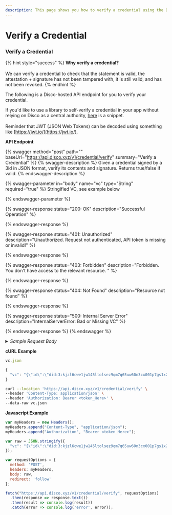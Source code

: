 ```yaml
---
description: This page shows you how to verify a credential using the Disco API
---
```


# Verify a Credential

### Verify a Credential

{% hint style="success" %}
**Why verify a credential?**\
\
We can verify a credential to check that the statement is valid, the attestation + signature has not been tampered with, it is still valid, and has not been revoked.
{% endhint %}

The following is a Disco-hosted API endpoint for you to verify your credential.

If you'd like to use a library to self-verify a credential in your app without relying on Disco as a central authority, [here](https://gist.github.com/aldigjo/41a20d8fced39d4c47e7ac088f0c35c0) is a snippet. \
\
Reminder that JWT (JSON Web Tokens) can be decoded using something like [https://jwt.io/](https://jwt.io/).



**API Endpoint**&#x20;

{% swagger method="post" path="" baseUrl="https://api.disco.xyz/v1/credential/verify" summary="Verify a Credential" %}
{% swagger-description %}
Given a credential signed by a 3id in JSON format, verify its contents and signature. Returns true/false if valid.
{% endswagger-description %}

{% swagger-parameter in="body" name="vc" type="String" required="true" %}
Stringified VC, see example below

&#x20;


{% endswagger-parameter %}

{% swagger-response status="200: OK" description="Successful Operation" %}

{% endswagger-response %}

{% swagger-response status="401: Unauthorized" description="Unauthorized. Request not authenticated, API token is missing or invalid!" %}

{% endswagger-response %}

{% swagger-response status="403: Forbidden" description="Forbidden. You don't have access to the relevant resource. " %}

{% endswagger-response %}

{% swagger-response status="404: Not Found" description="Resource not found" %}

{% endswagger-response %}

{% swagger-response status="500: Internal Server Error" description="InternalServerError: Bad or Missing VC" %}

{% endswagger-response %}
{% endswagger %}

<details>

<summary><em>Sample Request Body</em></summary>

Pass the JSON body while making the request:

{% code title="BoysClub MembershipCredential.json" overflow="wrap" lineNumbers="true" %}
```json
{
  "vc": "{\"id\":\"did:3:kjzl6cwe1jw145ltolsez9qm7q65uw60n3cx001p7gs1x2q7rcaft9f3eybi48t#eaf7052b-4da3-4a20-accb-370cd3841ef8\",\"type\":[\"VerifiableCredential\",\"MembershipCredential\"],\"genId\":\"d35d51c2-cbc8-40bb-8644-b65d97c23c15\",\"proof\":{\"type\":\"EthereumEip712Signature2021\",\"created\":\"2022-10-21T19:08:38.053Z\",\"proofValue\":\"0x4291116c532f56dec309c849351f1ab41685b67064e84a71e54a95b6c10bdb1333659ae48000a0afd75557af9d64bbc0cb4637c686889e840efaf4de2dc88b081b\",\"eip712Domain\":{\"domain\":{\"name\":\"\",\"chainId\":1,\"version\":\"1\"},\"primaryType\":\"VerifiableCredential\",\"messageSchema\":{\"Proof\":[{\"name\":\"created\",\"type\":\"string\"},{\"name\":\"proofPurpose\",\"type\":\"string\"},{\"name\":\"type\",\"type\":\"string\"},{\"name\":\"verificationMethod\",\"type\":\"string\"}],\"Issuer\":[{\"name\":\"id\",\"type\":\"string\"}],\"EIP712Domain\":[{\"name\":\"name\",\"type\":\"string\"},{\"name\":\"version\",\"type\":\"string\"},{\"name\":\"chainId\",\"type\":\"uint256\"}],\"CredentialSubject\":[{\"name\":\"id\",\"type\":\"string\"},{\"name\":\"organization\",\"type\":\"string\"}],\"VerifiableCredential\":[{\"name\":\"@context\",\"type\":\"string[]\"},{\"name\":\"credentialSchema\",\"type\":\"CredentialSchema\"},{\"name\":\"credentialSubject\",\"type\":\"CredentialSubject\"},{\"name\":\"id\",\"type\":\"string\"},{\"name\":\"issuanceDate\",\"type\":\"string\"},{\"name\":\"issuer\",\"type\":\"Issuer\"},{\"name\":\"proof\",\"type\":\"Proof\"},{\"name\":\"type\",\"type\":\"string[]\"}],\"CredentialSchema\":[{\"name\":\"id\",\"type\":\"string\"},{\"name\":\"type\",\"type\":\"string\"}]}},\"proofPurpose\":\"assertionMethod\",\"verificationMethod\":\"did:3:kjzl6cwe1jw145ltolsez9qm7q65uw60n3cx001p7gs1x2q7rcaft9f3eybi48t#controller\"},\"issuer\":{\"id\":\"did:3:kjzl6cwe1jw145ltolsez9qm7q65uw60n3cx001p7gs1x2q7rcaft9f3eybi48t\"},\"@context\":[\"https://www.w3.org/2018/credentials/v1\"],\"isPublic\":true,\"recipient\":\"did:3:kjzl6cwe1jw14b7xqq94oiy0lcnndgyt0p3vtlnsscpljosx6gom46qkxcv8sjb\",\"issuanceDate\":\"2022-10-21T19:08:37.287Z\",\"credentialSchema\":{\"id\":\"https://raw.githubusercontent.com/discoxyz/disco-schemas/main/json/MembershipCredential/1-0-0.json\",\"type\":\"JsonSchemaValidator2018\"},\"credentialSubject\":{\"id\":\"did:3:kjzl6cwe1jw14b7xqq94oiy0lcnndgyt0p3vtlnsscpljosx6gom46qkxcv8sjb\",\"organization\":\"BoysClub\"}}"
}
```
{% endcode %}

</details>

**cURL Example**

```javascript
vc.json

{
  "vc": "{\"id\":\"did:3:kjzl6cwe1jw145ltolsez9qm7q65uw60n3cx001p7gs1x2q7rcaft9f3eybi48t#eaf7052b-4da3-4a20-accb-370cd3841ef8\",\"type\":[\"VerifiableCredential\",\"MembershipCredential\"],\"genId\":\"d35d51c2-cbc8-40bb-8644-b65d97c23c15\",\"proof\":{\"type\":\"EthereumEip712Signature2021\",\"created\":\"2022-10-21T19:08:38.053Z\",\"proofValue\":\"0x4291116c532f56dec309c849351f1ab41685b67064e84a71e54a95b6c10bdb1333659ae48000a0afd75557af9d64bbc0cb4637c686889e840efaf4de2dc88b081b\",\"eip712Domain\":{\"domain\":{\"name\":\"\",\"chainId\":1,\"version\":\"1\"},\"primaryType\":\"VerifiableCredential\",\"messageSchema\":{\"Proof\":[{\"name\":\"created\",\"type\":\"string\"},{\"name\":\"proofPurpose\",\"type\":\"string\"},{\"name\":\"type\",\"type\":\"string\"},{\"name\":\"verificationMethod\",\"type\":\"string\"}],\"Issuer\":[{\"name\":\"id\",\"type\":\"string\"}],\"EIP712Domain\":[{\"name\":\"name\",\"type\":\"string\"},{\"name\":\"version\",\"type\":\"string\"},{\"name\":\"chainId\",\"type\":\"uint256\"}],\"CredentialSubject\":[{\"name\":\"id\",\"type\":\"string\"},{\"name\":\"organization\",\"type\":\"string\"}],\"VerifiableCredential\":[{\"name\":\"@context\",\"type\":\"string[]\"},{\"name\":\"credentialSchema\",\"type\":\"CredentialSchema\"},{\"name\":\"credentialSubject\",\"type\":\"CredentialSubject\"},{\"name\":\"id\",\"type\":\"string\"},{\"name\":\"issuanceDate\",\"type\":\"string\"},{\"name\":\"issuer\",\"type\":\"Issuer\"},{\"name\":\"proof\",\"type\":\"Proof\"},{\"name\":\"type\",\"type\":\"string[]\"}],\"CredentialSchema\":[{\"name\":\"id\",\"type\":\"string\"},{\"name\":\"type\",\"type\":\"string\"}]}},\"proofPurpose\":\"assertionMethod\",\"verificationMethod\":\"did:3:kjzl6cwe1jw145ltolsez9qm7q65uw60n3cx001p7gs1x2q7rcaft9f3eybi48t#controller\"},\"issuer\":{\"id\":\"did:3:kjzl6cwe1jw145ltolsez9qm7q65uw60n3cx001p7gs1x2q7rcaft9f3eybi48t\"},\"@context\":[\"https://www.w3.org/2018/credentials/v1\"],\"isPublic\":true,\"recipient\":\"did:3:kjzl6cwe1jw14b7xqq94oiy0lcnndgyt0p3vtlnsscpljosx6gom46qkxcv8sjb\",\"issuanceDate\":\"2022-10-21T19:08:37.287Z\",\"credentialSchema\":{\"id\":\"https://raw.githubusercontent.com/discoxyz/disco-schemas/main/json/MembershipCredential/1-0-0.json\",\"type\":\"JsonSchemaValidator2018\"},\"credentialSubject\":{\"id\":\"did:3:kjzl6cwe1jw14b7xqq94oiy0lcnndgyt0p3vtlnsscpljosx6gom46qkxcv8sjb\",\"organization\":\"BoysClub\"}}"
}
```

```sh
curl --location 'https://api.disco.xyz/v1/credential/verify' \
--header 'Content-Type: application/json' \
--header 'Authorization: Bearer <token_Here>' \
--data-raw vc.json
```

**Javascript Example**

```javascript
var myHeaders = new Headers();
myHeaders.append("Content-Type", "application/json");
myHeaders.append("Authorization", "Bearer <token_Here>");

var raw = JSON.stringify({
  "vc": "{\"id\":\"did:3:kjzl6cwe1jw145ltolsez9qm7q65uw60n3cx001p7gs1x2q7rcaft9f3eybi48t#eaf7052b-4da3-4a20-accb-370cd3841ef8\",\"type\":[\"VerifiableCredential\",\"MembershipCredential\"],\"genId\":\"d35d51c2-cbc8-40bb-8644-b65d97c23c15\",\"proof\":{\"type\":\"EthereumEip712Signature2021\",\"created\":\"2022-10-21T19:08:38.053Z\",\"proofValue\":\"0x4291116c532f56dec309c849351f1ab41685b67064e84a71e54a95b6c10bdb1333659ae48000a0afd75557af9d64bbc0cb4637c686889e840efaf4de2dc88b081b\",\"eip712Domain\":{\"domain\":{\"name\":\"\",\"chainId\":1,\"version\":\"1\"},\"primaryType\":\"VerifiableCredential\",\"messageSchema\":{\"Proof\":[{\"name\":\"created\",\"type\":\"string\"},{\"name\":\"proofPurpose\",\"type\":\"string\"},{\"name\":\"type\",\"type\":\"string\"},{\"name\":\"verificationMethod\",\"type\":\"string\"}],\"Issuer\":[{\"name\":\"id\",\"type\":\"string\"}],\"EIP712Domain\":[{\"name\":\"name\",\"type\":\"string\"},{\"name\":\"version\",\"type\":\"string\"},{\"name\":\"chainId\",\"type\":\"uint256\"}],\"CredentialSubject\":[{\"name\":\"id\",\"type\":\"string\"},{\"name\":\"organization\",\"type\":\"string\"}],\"VerifiableCredential\":[{\"name\":\"@context\",\"type\":\"string[]\"},{\"name\":\"credentialSchema\",\"type\":\"CredentialSchema\"},{\"name\":\"credentialSubject\",\"type\":\"CredentialSubject\"},{\"name\":\"id\",\"type\":\"string\"},{\"name\":\"issuanceDate\",\"type\":\"string\"},{\"name\":\"issuer\",\"type\":\"Issuer\"},{\"name\":\"proof\",\"type\":\"Proof\"},{\"name\":\"type\",\"type\":\"string[]\"}],\"CredentialSchema\":[{\"name\":\"id\",\"type\":\"string\"},{\"name\":\"type\",\"type\":\"string\"}]}},\"proofPurpose\":\"assertionMethod\",\"verificationMethod\":\"did:3:kjzl6cwe1jw145ltolsez9qm7q65uw60n3cx001p7gs1x2q7rcaft9f3eybi48t#controller\"},\"issuer\":{\"id\":\"did:3:kjzl6cwe1jw145ltolsez9qm7q65uw60n3cx001p7gs1x2q7rcaft9f3eybi48t\"},\"@context\":[\"https://www.w3.org/2018/credentials/v1\"],\"isPublic\":true,\"recipient\":\"did:3:kjzl6cwe1jw14b7xqq94oiy0lcnndgyt0p3vtlnsscpljosx6gom46qkxcv8sjb\",\"issuanceDate\":\"2022-10-21T19:08:37.287Z\",\"credentialSchema\":{\"id\":\"https://raw.githubusercontent.com/discoxyz/disco-schemas/main/json/MembershipCredential/1-0-0.json\",\"type\":\"JsonSchemaValidator2018\"},\"credentialSubject\":{\"id\":\"did:3:kjzl6cwe1jw14b7xqq94oiy0lcnndgyt0p3vtlnsscpljosx6gom46qkxcv8sjb\",\"organization\":\"BoysClub\"}}"
});

var requestOptions = {
  method: 'POST',
  headers: myHeaders,
  body: raw,
  redirect: 'follow'
};

fetch("https://api.disco.xyz/v1/credential/verify", requestOptions)
  .then(response => response.text())
  .then(result => console.log(result))
  .catch(error => console.log('error', error));
```
